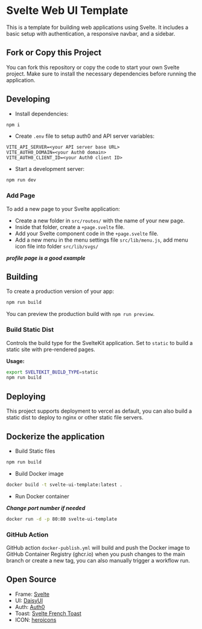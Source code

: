 # Svelte Web UI Template

This is a template for building web applications using Svelte. It includes a basic setup with authentication, a responsive navbar, and a sidebar.

## Fork or Copy this Project

You can fork this repository or copy the code to start your own Svelte project. Make sure to install the necessary dependencies before running the application.

## Developing

- Install dependencies:

```bash
npm i
```

- Create `.env` file to setup auth0 and API server variables:

```env
VITE_API_SERVER=<your API server base URL>
VITE_AUTH0_DOMAIN=<your Auth0 domain>
VITE_AUTH0_CLIENT_ID=<your Auth0 client ID>
```

- Start a development server:

```bash
npm run dev
```

### Add Page

To add a new page to your Svelte application:

- Create a new folder in `src/routes/` with the name of your new page.
- Inside that folder, create a `+page.svelte` file.
- Add your Svelte component code in the `+page.svelte` file.
- Add a new menu in the menu settings file `src/lib/menu.js`, add menu icon file into folder `src/lib/svgs/`

***profile page is a good example***

## Building

To create a production version of your app:

```bash
npm run build
```

You can preview the production build with `npm run preview`.

### Build Static Dist
Controls the build type for the SvelteKit application. Set to `static` to build a static site with pre-rendered pages.

**Usage:**
```bash
export SVELTEKIT_BUILD_TYPE=static 
npm run build
```

## Deploying

This project supports deployment to vercel as default, you can also build a static dist to deploy to nginx or other static file servers.

## Dockerize the application

- Build Static files

```bash
npm run build
```

- Build Docker image

```bash
docker build -t svelte-ui-template:latest .
```

- Run Docker container

***Change port number if needed***

```bash
docker run -d -p 80:80 svelte-ui-template
```

### GitHub Action

GitHub action `docker-publish.yml` will build and push the Docker image to GitHub Container Registry (ghcr.io) when you push changes to the main branch or create a new tag, you can also manually trigger a workflow run.

## Open Source

- Frame: [Svelte](https://svelte.dev/)
- UI: [DaisyUI](https://daisyui.com/)
- Auth: [Auth0](https://auth0.com/)
- Toast: [Svelte French Toast](https://svelte-french-toast.com/)
- ICON: [heroicons](https://heroicons.com/outline)